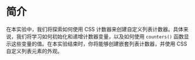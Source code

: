 # 简介

在本实验中，我们将探索如何使用 CSS 计数器来创建自定义列表计数器。具体来说，我们将学习如何初始化和递增计数器变量，以及如何使用 `counters()` 函数显示这些变量的值。在本实验结束时，你将能够创建嵌套列表计数器，并使用 CSS 自定义列表元素的外观。
